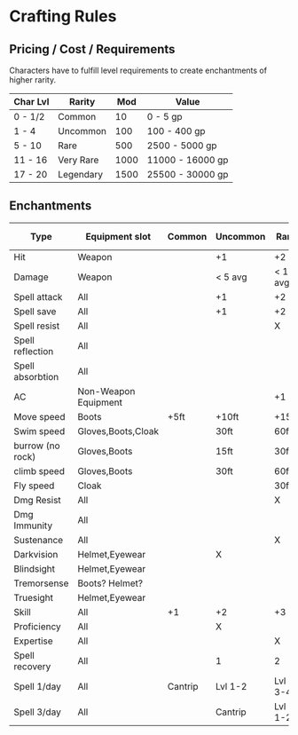 # Crafting Rules

## Pricing / Cost / Requirements

Characters have to fulfill level requirements to create enchantments of higher rarity.

| Char Lvl	| Rarity	| Mod	| Value				|
| ---		| ---		| ---	| ---				|
| 0 - 1/2	| Common	| 10	| 0 - 5 gp			|
| 1 - 4		| Uncommon	| 100	| 100 - 400 gp		|
| 5 - 10	| Rare		| 500	| 2500 - 5000 gp	|
| 11 - 16	| Very Rare	| 1000	| 11000 - 16000 gp	|
| 17 - 20	| Legendary	| 1500	| 25500 - 30000 gp	|

## Enchantments 

| Type 				| Equipment slot 		| Common	| Uncommon	| Rare		| Very Rare	| Legendary	|
| --- | --- | --- | --- | --- | --- | --- |
| Hit 				| Weapon				|			| +1		| +2		| +3		| +4		|	
| Damage			| Weapon				| 			| < 5 avg	| < 10 avg	| < 15 avg	| < 20 avg	|
| Spell attack		| All					|			| +1		| +2		| +3 		| +4		|
| Spell save		| All					|			| +1		| +2		| +3 		| +4		|
| Spell resist		| All					|			| 			| X			| 			|			|
| Spell reflection	| All					|			| 			|			| X			|			|
| Spell absorbtion	| All					|			| 			|			| 			| X			|
| AC 				| Non-Weapon Equipment	|			| 			| +1		| +2		| +3		|
| Move speed		| Boots					| +5ft		| +10ft		| +15ft		| 			|			|
| Swim speed 		| Gloves,Boots,Cloak	| 			| 30ft		| 60ft		| 			|			|
| burrow (no rock)	| Gloves,Boots			|			| 15ft		| 30ft		| 			|			|
| climb speed		| Gloves,Boots			|			| 30ft		| 60ft		| 			|			|
| Fly speed			| Cloak					|			| 			| 30ft		| 60ft		|			|
| Dmg Resist		| All					|			| 			| X			| 			|			|
| Dmg Immunity		| All					|			| 			| 			| X			|			|
| Sustenance		| All					|			| 			| X			| 			|			|
| Darkvision		| Helmet,Eyewear		|			| X			| 			| 			|			|
| Blindsight		| Helmet,Eyewear		|			| 			| 			| X			|			|
| Tremorsense		| Boots? Helmet?		|			| 			| 			| X			|			|
| Truesight			| Helmet,Eyewear		|			| 			| 			| 			| X			|
| Skill				| All					| +1		| +2		| +3		| +4		| +5		|
| Proficiency		| All					|			| X			| 			| 			|			|
| Expertise			| All					|			| 			| X			| 			|			|
| Spell recovery	| All					|			| 1			| 2			| 3			| 4			|
| Spell	1/day		| All					| Cantrip	| Lvl 1-2	| Lvl 3-4	| Lvl 5-6	| Lvl 7-8	|
| Spell	3/day		| All					| 			| Cantrip	| Lvl 1-2	| Lvl 3-4	| Lvl 5-6	|


